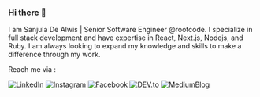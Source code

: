 ### Hi there 👋

I am Sanjula De Alwis | Senior Software Engineer @rootcode. I specialize in full stack development and have expertise in React, Next.js, Nodejs, and Ruby. I am always looking to expand my knowledge and skills to make a difference through my work.
<!--
**SanjulaD/SanjulaD** is a ✨ _special_ ✨ repository because its `README.md` (this file) appears on your GitHub profile.

Here are some ideas to get you started:

- 🔭 I’m currently working on ...
- 🌱 I’m currently learning ...
- 👯 I’m looking to collaborate on ...
- 🤔 I’m looking for help with ...
- 💬 Ask me about ...
- 📫 How to reach me: ...
- 😄 Pronouns: ...
- ⚡ Fun fact: ...
-->

 Reach me via : <br>

<a href="https://www.linkedin.com/in/sanjuladealwis/" target="_blank"><img src="https://img.shields.io/badge/LinkedIn-%230077B5.svg?&style=flat-square&logo=linkedin&logoColor=white" alt="LinkedIn"></a>
<a href="https://www.instagram.com/sanjulaaa_/" target="_blank"><img src="https://img.shields.io/badge/Instagram-%23E4405F.svg?&style=flat-square&logo=instagram&logoColor=white" alt="Instagram"></a>
<a href="https://www.facebook.com/sanjula.dealwis/" target="_blank"><img src="https://img.shields.io/badge/Facebook-%231877F2.svg?&style=flat-square&logo=facebook&logoColor=white" alt="Facebook"></a>
<a href="https://dev.to/sanjulad" target="_blank"><img src="https://img.shields.io/badge/DEV-%230A0A0A.svg?&style=flat-square&logo=DEV.to&logoColor=white" alt="DEV.to"></a>
<a href="https://medium.com/@desanjula99" target="_blank"><img src="https://img.shields.io/badge/Medium-%230A0A0A.svg?&style=flat-square&logo=Medium&logoColor=white" alt="MediumBlog"></a>
